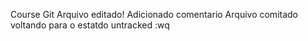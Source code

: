 Course Git
Arquivo editado!
Adicionado comentario
Arquivo comitado voltando para o estatdo untracked
:wq

